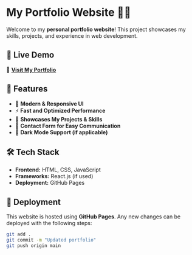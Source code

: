 # My Portfolio Website 🎨🚀  

Welcome to my **personal portfolio website**! This project showcases my skills, projects, and experience in web development.  

## 🌟 Live Demo  
🔗 **[Visit My Portfolio](https://satiwka-55.github.io/MyPortfolioWebsite/)**  

## 📌 Features  
- 🎨 **Modern & Responsive UI**  
- ⚡ **Fast and Optimized Performance**  
- 📄 **Showcases My Projects & Skills**  
- 📧 **Contact Form for Easy Communication**  
- 🌙 **Dark Mode Support (if applicable)**  

## 🛠️ Tech Stack  
- **Frontend:** HTML, CSS, JavaScript  
- **Frameworks:** React.js (if used)  
- **Deployment:** GitHub Pages  

## 🚀 Deployment  
This website is hosted using **GitHub Pages**. Any new changes can be deployed with the following steps:  

```sh
git add .
git commit -m "Updated portfolio"
git push origin main
